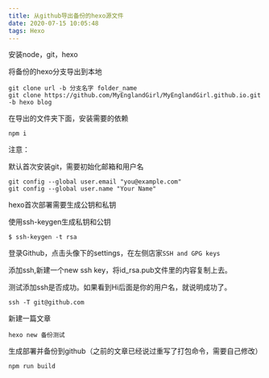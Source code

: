```yaml
---
title: 从github导出备份的hexo源文件
date: 2020-07-15 10:05:48
tags: Hexo
---
```


安装node，git，hexo

将备份的hexo分支导出到本地

```
git clone url -b 分支名字 folder_name
git clone https://github.com/MyEnglandGirl/MyEnglandGirl.github.io.git -b hexo blog
```

在导出的文件夹下面，安装需要的依赖

```
npm i
```

注意：

默认首次安装git，需要初始化邮箱和用户名

```
git config --global user.email "you@example.com"
git config --global user.name "Your Name"
```

hexo首次部署需要生成公钥和私钥

使用ssh-keygen生成私钥和公钥 

```
$ ssh-keygen -t rsa
```

登录Github，点击头像下的settings，在左侧店家`SSH and GPG keys`

添加ssh,新建一个new ssh key，将id_rsa.pub文件里的内容复制上去。

测试添加ssh是否成功。如果看到Hi后面是你的用户名，就说明成功了。

```
ssh -T git@github.com
```

新建一篇文章

```
hexo new 备份测试
```

生成部署并备份到github（之前的文章已经说过重写了打包命令，需要自己修改）

```
npm run build
```



